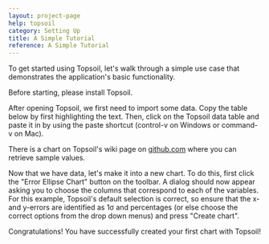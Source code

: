 ```yaml
---
layout: project-page
help: topsoil
category: Setting Up
title: A Simple Tutorial
reference: A Simple Tutorial
---
```


To get started using Topsoil, let's walk through a simple use case that demonstrates the application's basic functionality.

Before starting, please install Topsoil.

After opening Topsoil, we first need to import some data. Copy the table below by first highlighting the text. Then, click on the Topsoil data table and paste it in by using the paste shortcut (control-v on Windows or command-v on Mac).

There is a chart on Topsoil's wiki page on <a href="https://github.com/CIRDLES/topsoil/wiki#a-simple-tutorial" target="_blank">github.com</a> where you can retrieve sample values.

<!---207Pb\*/235U | ±2&sigma; (%) | 206Pb\*/238U | ±2&sigma; (%) |  corr coef
-------------|---------------|-------------|---------------|------------
29.165688743 |   1.519417676 | 0.712165893 |   1.395116767 | 0.918191745
29.031535970 |   1.799945600 | 0.714916493 |   1.647075269 | 0.915069472
29.002008069 |   1.441943510 | 0.709482828 |   1.324922704 | 0.918845083
29.203969765 |   1.320690194 | 0.707078490 |   1.216231698 | 0.920906132
29.194452092 |   1.359029744 | 0.709615006 |   1.248057588 | 0.918344571
29.293320455 |   1.424328137 | 0.710934267 |   1.309135282 | 0.919124777
28.497489852 |   1.353243890 | 0.686951820 |   1.245648095 | 0.920490463
29.218573677 |   1.383868032 | 0.715702180 |   1.271276031 | 0.918639641
28.884872020 |   1.264304654 | 0.702153693 |   1.164978444 | 0.921438073
28.863259209 |   1.455550200 | 0.700081472 |   1.335582301 | 0.917579003
29.014325453 |   1.614480021 | 0.701464404 |   1.478394505 | 0.915709384
29.917885787 |   1.564622589 | 0.725185047 |   1.434906094 | 0.917094067
30.159907714 |   1.488528691 | 0.724886106 |   1.366282212 | 0.917874287
28.963153308 |   1.480754780 | 0.698240706 |   1.359750830 | 0.918282249
29.350104553 |   1.513999270 | 0.711983592 |   1.384417989 | 0.914411266
29.979576581 |   1.595745814 | 0.724426340 |   1.458894294 | 0.914239775
29.344673618 |   1.551935035 | 0.714166474 |   1.420060290 | 0.915025602--->


Now that we have data, let's make it into a new chart. To do this, first click the "Error Ellipse Chart" button on the toolbar. A dialog should now appear asking you to choose the columns that correspond to each of the variables. For this example, Topsoil's default selection is correct, so ensure that the x- and y-errors are identified as 1σ and percentages (or else choose the correct options from the drop down menus) and press "Create chart".

Congratulations! You have successfully created your first chart with Topsoil!
